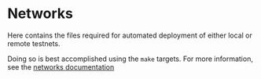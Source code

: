 # Networks

Here contains the files required for automated deployment of either local or remote testnets.

Doing so is best accomplished using the `make` targets. For more information, see the
[networks documentation](/docs/xar/networks.md)
